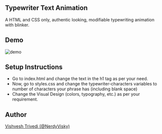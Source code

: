 ## Typewriter Text Animation
A HTML and CSS only, authentic looking, modifiable typewriting animation with blinker.

## Demo 

![demo](https://user-images.githubusercontent.com/69195262/216495379-e4a28098-1685-4a58-953a-8b4d604dc53e.gif)



## Setup Instructions
- Go to index.html and change the text in the h1 tag as per your need.
- Now, go to styles.css and change the typewriter-characters variables to number of characters your phrase has (including blank space)
- Change the Visual Design (colors, typography, etc.) as per your requirement. 

## Author
[Vishvesh Trivedi (@NerdyVisky)](https://github.com/NerdyVisky)
